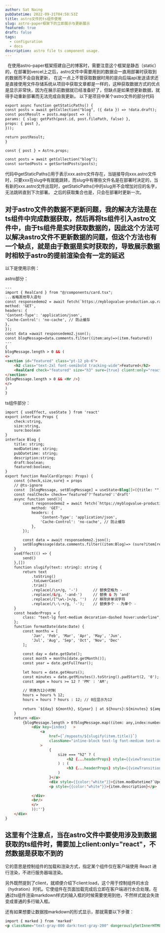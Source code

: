 ```yaml
---
author: Sat Naing
pubDatetime: 2022-09-21T04:58:53Z
title: astro文件的ts组件使用
slug: astro-paper框架下的立即展示与更新展示
featured: true
draft: false
tags:
  - configuration
  - docs
description: astro file ts component usage.
---
```

  &nbsp;&nbsp;在使用astro-paper框架搭建自己的博客时，需要注意这个框架是静态（static）的，在部署到vercel上之后，astro文件中需要用到的数据会一直用部署时获取到的数据而不会自我更新， 在这一点上不管获取数据时用的是向后端api发送请求还是直接使用文件存储系统从项目中获取文章都是一样的，这种获取数据方式的优点是显示非常快，因为在展示前数据就已经准备好了，但缺点是如果想更新数据，就得手动重新部署而无法完成自我更新。
以下是项目中某个astro文件的部分代码
```html
export async function getStaticPaths() {
const posts = await getCollection("blog", ({ data }) => !data.draft);
const postResult = posts.map(post => ({
params: { slug: getPath(post.id, post.filePath, false) },
props: { post },
}));

return postResult;
}

const { post } = Astro.props;

const posts = await getCollection("blog");
const sortedPosts = getSortedPosts(posts);
```
代码中getStaticPaths()用于表示xxx.astro文件存在，当链接导向xxx.astro文件时，只要xxx在slug中有就能跳转，而slug中有哪些文件名是在部署时决定的，当有新的xxx.astro文件出现时，getStaticPaths()中的slug并不会增加对应的名字，无法跳转直到下次部署。 之后的获取集合也是，只会在部署时更新一次。
## 对于astro文件的数据不更新问题，我的解决方法是在ts组件中完成数据获取，然后再将ts组件引入astro文件中，由于ts组件是实时获取数据的，因此这个方法可以解决astro文件不更新数据的问题，但这个方法也有一个缺点，就是由于数据是实时获取的，导致展示数据时相较于astro的提前渲染会有一定的延迟
以下是使用示例：

astro部分：
```html
---
import { RealCard } from "@/components/card.tsx";
...省略其他导入语句
const responsedemo2 = await fetch(`https://myblogvalue-production.up.railway.app/blog`, {
method: 'GET',
headers: {
'Content-Type': 'application/json',
'Cache-Control': 'no-cache', // 防止缓存
},
});
const data =await responsedemo2.json();
const blogMessage=data.comments.filter((item:any)=>(item.featured))
---
{
blogMessage.length > 0 && (
<>
<section id="featured" class="pt-12 pb-6">
    <h2 class="text-2xl font-semibold tracking-wide">Featured</h2>
    <RealCard check="featured" size="h3" sure={true} client:only="react"/>
</section>
{blogMessage.length > 0 && <Hr />}
</>
)
}
```
ts组件部分：
```html
import { useEffect, useState } from 'react'
export interface Props {
    check:string,
    size:string,
    sure:boolean
}
interface Blog {
    title: string;
    modDatetime: string;
    pubDatetime: string;
    description:string;
    draft:boolean;
    featured:boolean;
}
export function RealCard(props: Props) {
    const {check,size,sure} = props
    // @ts-ignore
    const  [blogMessage, setBlogMessage] = useState<Blog[]>({title: "",modDatetime: "", pubDatetime: '', description:'',draft:undefined,feature:undefined});
    const realCheck= check=='featured'?'featured':'draft'
    async function send(){
        const responsedemo2 = await fetch(`https://myblogvalue-production.up.railway.app/blog`, {
            method: 'GET',
            headers: {
                'Content-Type': 'application/json',
                'Cache-Control': 'no-cache', // 防止缓存
            },
        });

        const data = await responsedemo2.json();
        setBlogMessage(data.comments.filter((item:Blog)=> (sure?item[realCheck]:!item[realCheck])))
    }
    useEffect(() => {
        send()
    },[])
    function slugify(text: string): string {
        return text
            .toString()
            .toLowerCase()
            .trim()
            .replace(/\s+/g, '-')       // 替换空格为 -
            .replace(/&/g, '-and-')     // 替换 & 为 'and'
            .replace(/[^\w\-]+/g, '')   // 移除非单词字符
            .replace(/\-\-+/g, '-');    // 替换多个 - 为单个 -
    }
    const headerProps = {
        class: "text-lg font-medium decoration-dashed hover:underline",
    };
    function formatDate(date:Date) {
        const months = [
            'Jan', 'Feb', 'Mar', 'Apr', 'May', 'Jun',
            'Jul', 'Aug', 'Sep', 'Oct', 'Nov', 'Dec'
        ];
        
        const day = date.getDate();
        const month = months[date.getMonth()];
        const year = date.getFullYear();
        
        let hours = date.getHours();
        const minutes = date.getMinutes().toString().padStart(2, '0');
        const ampm = hours >= 12 ? 'PM' : 'AM';
        
        // 转换为12小时制
        hours = hours % 12;
        hours = hours ? hours : 12; // 0应显示为12
        
        return `${day} ${month}, ${year} | at ${hours}:${minutes} ${ampm}`;
    }
    return <div>
        {blogMessage.length > 0?blogMessage.map((item: any,index:number) => (<>
            <div key={index}   >
                <a
                    href={`/myposts/${slugify(item.title)}`}
                    className="inline-block text-lg font-medium text-accent decoration-dashed underline-offset-4 focus-visible:no-underline focus-visible:underline-offset-0"
                >
                    {
                        size === "h2" ? (
                            <h2 {...headerProps} style={{viewTransitionName: slugify(item.title)}}>{item.title}</h2>
                        ) : (
                            <h3 {...headerProps} style={{viewTransitionName: slugify(item.title)}}>{item.title}</h3>
                        )
                    }</a>
                    <div style={{color:'white'}}>{item.modDatetime?`Updated:${formatDate(new Date(item.modDatetime))}`:`PubDatetime:${formatDate(new Date(item.pubDatetime))}`}</div>
                    <p style={{color:'white'}}>{item.description}</p>
                
            </div>
            <br/>
            </>
            )):''}
    </div>
}
```
## 这里有个注意点，当在astro文件中要使用涉及到数据获取的ts组件时，需要加上client:only="react"，不然数据是获取不到的
它的意思是控制组件的加载和渲染方式，指定某个组件仅在客户端使用 React 进行渲染，不进行服务器端渲染。

另外既然提到了client，就顺便介绍下client:load，这个用于控制组件的水合（hydration）时机。它使组件在页面加载完成后立即在客户端进行水合处理。在通过ts组件渲染markdown样式的输入框的时候需要使用到他，不然样式就会失效变成普通的多行输入框。

还有如果想要让数据按markdown的形式显示，那就需要以下步骤：
```html
import { marked } from 'marked'
<p className="text-gray-800 dark:text-gray-200" dangerouslySetInnerHTML={{ __html: marked(comment.text) }}></p>
```

